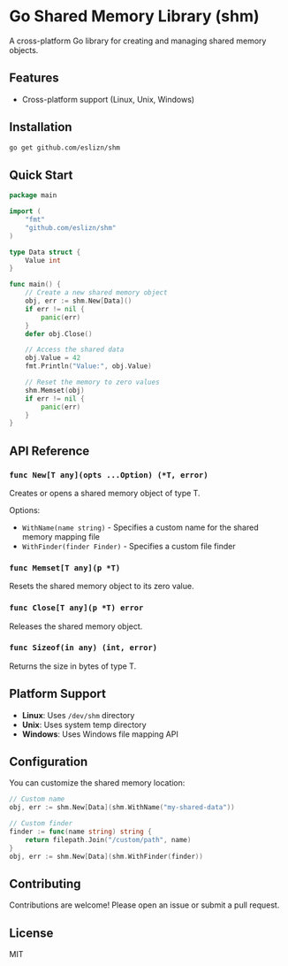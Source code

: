 # Go Shared Memory Library (shm)

A cross-platform Go library for creating and managing shared memory objects.

## Features

- Cross-platform support (Linux, Unix, Windows)

## Installation

```bash
go get github.com/eslizn/shm
```

## Quick Start

```go
package main

import (
	"fmt"
	"github.com/eslizn/shm"
)

type Data struct {
	Value int
}

func main() {
	// Create a new shared memory object
	obj, err := shm.New[Data]()
	if err != nil {
		panic(err)
	}
	defer obj.Close()

	// Access the shared data
	obj.Value = 42
	fmt.Println("Value:", obj.Value)

	// Reset the memory to zero values
	shm.Memset(obj)
	if err != nil {
		panic(err)
	}
}
```

## API Reference

### `func New[T any](opts ...Option) (*T, error)`

Creates or opens a shared memory object of type T.

Options:
- `WithName(name string)` - Specifies a custom name for the shared memory mapping file
- `WithFinder(finder Finder)` - Specifies a custom file finder

### `func Memset[T any](p *T)`

Resets the shared memory object to its zero value.

### `func Close[T any](p *T) error`

Releases the shared memory object.

### `func Sizeof(in any) (int, error)`

Returns the size in bytes of type T.

## Platform Support

- **Linux**: Uses `/dev/shm` directory
- **Unix**: Uses system temp directory
- **Windows**: Uses Windows file mapping API

## Configuration

You can customize the shared memory location:

```go
// Custom name
obj, err := shm.New[Data](shm.WithName("my-shared-data"))

// Custom finder
finder := func(name string) string {
    return filepath.Join("/custom/path", name)
}
obj, err := shm.New[Data](shm.WithFinder(finder))
```

## Contributing

Contributions are welcome! Please open an issue or submit a pull request.

## License

MIT
